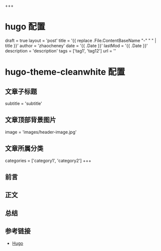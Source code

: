 +++
# hugo 配置
draft = true
layout = 'post'
title = '{{ replace .File.ContentBaseName "-" " " | title }}'
author = 'zhaocheney'
date = '{{ .Date }}'
lastMod = '{{ .Date }}'
description = 'description'
tags = ['tag1', 'tag12']
url = ''
# hugo-theme-cleanwhite 配置
## 文章子标题
subtitle = 'subtitle'
## 文章顶部背景图片
image = 'images/header-image.jpg'
## 文章所属分类
categories = ['category1', 'category2']
+++

## 前言

## 正文

## 总结

## 参考链接

- [Hugo](https://gohugo.io)